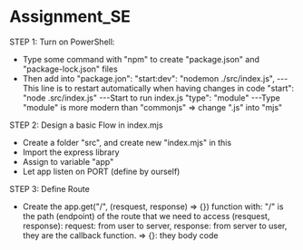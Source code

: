 # Assignment_SE

STEP 1: Turn on PowerShell:
- Type some command with "npm" to create "package.json" and "package-lock.json" files
- Then add into "package.jon":
    "start:dev": "nodemon ./src/index.js",     ---This line is to restart automatically when having changes in code
    "start": "node .src/index.js"              ---Start to run index.js
    "type": "module"                           ---Type "module" is more modern than "commonjs" => change ".js" into 
                                                "mjs"

STEP 2: Design a basic Flow in index.mjs
- Create a folder "src", and create new "index.mjs" in this
- Import the express library
- Assign to variable "app"
- Let app listen on PORT (define by ourself)

STEP 3: Define Route
- Create the app.get("/", (resquest, response) => {}) function
    with: "/" is the path (endpoint) of the route that we need to access
    (resquest, response): request: from user to server, response: from server to user, they are the    callback function.
    => {}: they body code
